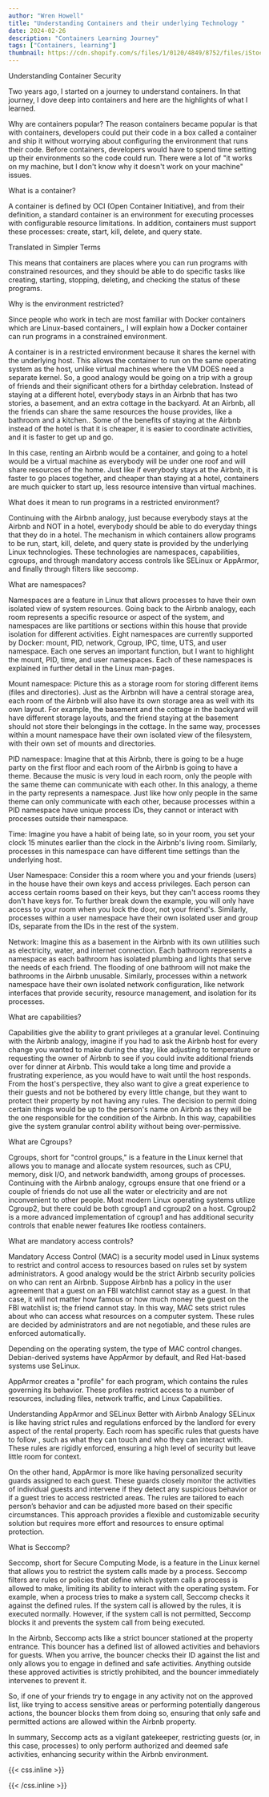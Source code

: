 ```yaml
---
author: "Wren Howell"
title: "Understanding Containers and their underlying Technology "
date: 2024-02-26
description: "Containers Learning Journey"
tags: ["Containers, learning"]
thumbnail: https://cdn.shopify.com/s/files/1/0120/4849/8752/files/iStock-1284852950_480x480.jpg?v=1618857709
---
```

Understanding Container Security

Two years ago, I started on a journey to understand containers. In that journey, I dove deep into containers and here are the highlights of what I learned.

Why are containers popular?
The reason containers became popular is that with containers, developers could put their code in a box called a container and ship it without worrying about configuring the environment that runs their code. Before containers, developers would have to spend time setting up their environments so the code could run. There were a lot of "it works on my machine, but I don't know why it doesn't work on your machine" issues. 

What is a container?

A container is defined by OCI (Open Container Initiative), and from their definition, a standard container is an environment for executing processes with configurable resource limitations. In addition, containers must support these processes: create, start, kill, delete, and query state. 

Translated in Simpler Terms

This means that containers are places where you can run programs with constrained resources, and they should be able to do specific tasks like creating, starting, stopping, deleting, and checking the status of these programs.

Why is the environment restricted?  

Since people who work in tech are most familiar with Docker containers which are Linux-based containers,, I will explain how a Docker container can run programs in a constrained environment. 

A container is in a restricted environment because it shares the kernel with the underlying host. This allows the container to run on the same operating system as the host, unlike virtual machines where the VM DOES need a separate kernel. So, a good analogy would be going on a trip with a group of friends and their significant others for a birthday celebration. Instead of staying at a different hotel, everybody stays in an Airbnb that has two stories, a basement, and an extra cottage in the backyard. At an Airbnb, all the friends can share the same resources the house provides, like a bathroom and a kitchen.. Some of the benefits of staying at the Airbnb instead of the hotel is that it is cheaper, it is easier to coordinate activities, and it is faster to get up and go.

In this case, renting an Airbnb would be a container, and going to a hotel would be a virtual machine as everybody will be under one roof and will share resources of the home. Just like if everybody stays at the Airbnb, it is faster to go places together, and cheaper than staying at a hotel, containers are much quicker to start up, less resource intensive than virtual machines. 

What does it mean to run programs in a restricted environment?

Continuing with the Airbnb analogy, just because everybody stays at the Airbnb and NOT in a hotel, everybody should be able to do everyday things that they do in a hotel. The mechanism in which containers allow programs to be run, start, kill, delete, and query state is provided by the underlying Linux technologies. These technologies are namespaces, capabilities, cgroups, and through mandatory access controls like SELinux or AppArmor, and finally through filters like seccomp. 

What are namespaces? 

Namespaces are a feature in Linux that allows processes to have their own isolated view of system resources. Going back to the Airbnb analogy, each room represents a specific resource or aspect of the system, and namespaces are like partitions or sections within this house that provide isolation for different activities. Eight namespaces are currently supported by Docker: mount, PID, network, Cgroup, IPC, time, UTS, and user namespace. Each one serves an important function, but I want to highlight the mount, PID, time, and user namespaces. Each of these namespaces is explained in further detail in the Linux man-pages. 

Mount namespace: Picture this as a storage room for storing different items (files and directories). Just as the Airbnbn will have a central storage area, each room of the Airbnb will also have its own storage area as well with its own layout. For example, the basement and the cottage in the backyard will have different storage layouts, and the friend staying at the basement should not store their belongings in the cottage. In the same way, processes within a mount namespace have their own isolated view of the filesystem, with their own set of mounts and directories.

PID namespace: Imagine that at this Airbnb, there is going to be a huge party on the first floor and each room of the Airbnb is going to have a theme. Because the music is very loud in each room, only the people with the same theme can communicate with each other. In this analogy, a theme in the party represents a namespace. Just like how only people in the same theme can only communicate with each other, because processes within a PID namespace have unique process IDs, they cannot  or interact with processes outside their namespace.
  
Time: Imagine you have a habit of being late, so in your room, you set your clock 15 minutes earlier than the clock in the Airbnb's living room. Similarly, processes in this namespace can have different time settings than the underlying host. 


User Namespace: Consider this a room where you and your friends (users) in the house have their own keys and access privileges. Each person can access certain rooms based on their keys, but they can't access rooms they don't have keys for. To further break down the example, you will only have access to your room when you lock the door, not your friend's. Similarly, processes within a user namespace have their own isolated user and group IDs, separate from the IDs in the rest of the system.


Network: Imagine this as a basement in the Airbnb with its own utilities such as electricity, water, and internet connection. Each bathroom represents a namespace as each bathroom has isolated plumbing and lights that serve the needs of each friend. The flooding of one bathroom will not make the bathrooms in the Airbnb unusable. Similarly, processes within a network namespace have their own isolated network configuration, like network interfaces that provide security, resource management, and isolation for its processes. 


What are capabilities? 

Capabilities give the ability to grant privileges at a granular level. Continuing with the Airbnb analogy, imagine if you had to ask the Airbnb host for every change you wanted to make during the stay, like adjusting to temperature or requesting the owner of Airbnb to see if you could invite additional friends over for dinner at Airbnb. This would take a long time and provide a frustrating experience, as you would have to wait until the host responds. From the host's perspective, they also want to give a great experience to their guests and not be bothered by every little change, but they want to protect their property by not having any rules. The decision to permit doing certain things would be up to the person's name on Airbnb as they will be the one responsible for the condition of the Airbnb. In this way, capabilities give the system granular control ability without being over-permissive.   

What are Cgroups? 

Cgroups, short for "control groups," is a feature in the Linux kernel that allows you to manage and allocate system resources, such as CPU, memory, disk I/O, and network bandwidth, among groups of processes. Continuing with the Airbnb analogy, cgroups ensure that one friend or a couple of friends do not use all the water or electricity and are not inconvenient to other people. 
Most modern Linux operating systems utilize Cgroup2, but there could be both cgroup1 and cgroup2 on a host. Cgroup2 is a more advanced implementation of cgroup1 and has additional security controls that enable newer features like rootless containers. 

What are mandatory access controls? 

Mandatory Access Control (MAC) is a security model used in Linux systems to restrict and control access to resources based on rules set by system administrators. A good analogy would be the strict Airbnb security policies on who can rent an Airbnb. Suppose Airbnb has a policy in the user agreement that a guest on an FBI watchlist cannot stay as a guest. In that case, it will not matter how famous or how much money the guest on the FBI watchlist is; the friend cannot stay. In this way, MAC sets strict rules about who can access what resources on a computer system. These rules are decided by administrators and are not negotiable, and these rules are enforced automatically. 

Depending on the operating system, the type of MAC control changes. Debian-derived systems have AppArmor by default, and Red Hat-based systems use SeLinux.

AppArmor creates a "profile" for each program, which contains the rules governing its behavior. These profiles restrict access to a number of resources, including files, network traffic, and Linux Capabilities.

Understanding AppArmor and SELinux Better with Airbnb Analogy
SELinux is like having strict rules and regulations enforced by the landlord for every aspect of the rental property. Each room has specific rules that guests have to follow , such as what they can touch and who they can interact with. These rules are rigidly enforced, ensuring a high level of security but leave little room for context.

On the other hand, AppArmor is more like having personalized security guards assigned to each guest. These guards closely monitor the activities of individual guests and intervene if they detect any suspicious behavior or if a guest tries to access restricted areas. The rules are tailored to each person’s behavior and can be adjusted more based on their specific circumstances. This approach provides a flexible and customizable security solution but requires more effort and resources to ensure optimal protection.

What is Seccomp? 

Seccomp, short for Secure Computing Mode, is a feature in the Linux kernel that allows you to restrict the system calls made by a process. Seccomp filters are rules or policies that define which system calls a process is allowed to make, limiting its ability to interact with the operating system. For example, when a process tries to make a system call, Seccomp checks it against the defined rules. If the system call is allowed by the rules, it is executed normally. However, if the system call is not permitted, Seccomp blocks it and prevents the system call from being executed.

In the Airbnb, Seccomp acts like a strict bouncer stationed at the property entrance. This bouncer has a defined list of allowed activities and behaviors for guests. When you arrive, the bouncer checks their ID against the list and only allows you to engage in defined and safe activities. Anything outside these approved activities is strictly prohibited, and the bouncer immediately intervenes to prevent it.

So, if one of your friends try to engage in any activity not on the approved list, like trying to access sensitive areas or performing potentially dangerous actions, the bouncer blocks them from doing so, ensuring that only safe and permitted actions are allowed within the Airbnb property.

In summary, Seccomp acts as a vigilant gatekeeper, restricting guests (or, in this case, processes) to only perform authorized and deemed safe activities, enhancing security within the Airbnb environment.




{{< css.inline >}}

<style>
.emojify {
	font-family: Apple Color Emoji, Segoe UI Emoji, NotoColorEmoji, Segoe UI Symbol, Android Emoji, EmojiSymbols;
	font-size: 2rem;
	vertical-align: middle;
}
@media screen and (max-width:650px) {
  .nowrap {
    display: block;
    margin: 25px 0;
  }
}
{{ $image := $resource.Fit "600x400" }}
</style>

{{< /css.inline >}}

